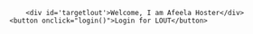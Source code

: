 <html lang="en">
  <head>
    <meta charset="utf-8" />
    <meta name="viewport" content="width=device-width, initial-scale=1" />
  </head>
  <body>
  
        <div id='targetlout'>Welcome, I am Afeela Hoster</div>
	<button onclick="login()">Login for LOUT</button>
<script type='text/javascript'>
   window.addEventListener("onEmbeddedMessagingReady", () => {
      console.log("Received the onEmbeddedMessagingReady event.");
      // Send your identity token to Salesforce.
      embeddedservice_bootstrap.userVerificationAPI.setIdentityToken({
        identityTokenType: "JWT",
        identityToken: "eyJraWQiOiJtb2JpbGVVc2VyVmVyaWZpY2F0aW9uIiwiYWxnIjoiUlMyNTYifQ.eyJpc3MiOiJNb2JpbGVVc2VyU2V0dXBWZXJpZmljYXRpb25Jc3N1ZXIiLCJzdWIiOiJhNzNmZWNkMS02ZjkzLTRkM2MtYThhNS05NjAzNDIxMmFjOTMiLCJleHAiOjE3NjE4MjgyNjUsImlhdCI6MTc2MTgyNDY2NX0.HHLmSHPEnxUVfH2MPNPwsAlUAfxDXganE34yB-lioMsuym4aI_ZeFkm-gqaX712BOG3VvlKsc-lEYltkVMuMIN4--QE2GIKZIr52QaYUVzyS4G0bZsXv7lD_vA4oGX5tp9W7LaTKqaJ75J8hshnGGFvYuhHlULBxctNPaJlMI5Vf3fdYZfcyY6JjwDV28hQrOqdK015tc75txdf39QM9scjtuRnKfSbiXwutvsAA0Skgd6ShKQMc0BpCF5OUSH-vICd2R7wgEwzYx0wdzNHV8mRXBbZ20zTG33A0wQU4M-gclMbhoV_oAswySmcC-z1Rqb4qEWLg_OjEZJ8_7kWyyg"
      });
   	 // embeddedservice_bootstrap.prechatAPI.setHiddenPrechatFields( {
      //   "CS_AfeelaId" : "a73fecd1-6f93-4d3c-a8a5-96034212ac93"
    //  });
    });


	function initEmbeddedMessaging() {
		try {
			embeddedservice_bootstrap.settings.language = 'en_US'; // For example, enter 'en' or 'en-US'

			embeddedservice_bootstrap.init(
				'00DQL000003Reaj',
				'MobileApp',
				'https://sonyhondamobility01--dev1.sandbox.my.site.com/ESWMobileApp1759489999007',
				{
					scrt2URL: 'https://sonyhondamobility01--dev1.sandbox.my.salesforce-scrt.com'
				}
			);
		} catch (err) {
			console.error('Error loading Embedded Messaging: ', err);
		}
	};
</script>
<script type='text/javascript' src='https://sonyhondamobility01--dev1.sandbox.my.site.com/ESWMobileApp1759489999007/assets/js/bootstrap.min.js' onload='initEmbeddedMessaging()'></script>


</body>
</html>
